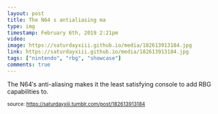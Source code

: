 ```yaml
---
layout: post
title: The N64 s antialiasing ma
type: img
timestamp: February 6th, 2019 2:21pm
video: 
image: https://saturdayxiii.github.io/media/182613913184.jpg
link: https://saturdayxiii.github.io/media/182613913184.jpg
tags: ["nintendo", "rbg", "showcase"]
comments: true
---
```


The N64′s anti-aliasing makes it the least satisfying console to add RBG capabilities to.
 
  
<small>source: https://saturdayxiii.tumblr.com/post/182613913184</small>